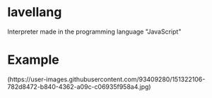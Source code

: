 # lavellang
Interpreter made in the programming language "JavaScript"
<h1>Example</h1>
(https://user-images.githubusercontent.com/93409280/151322106-782d8472-b840-4362-a09c-c06935f958a4.jpg)
